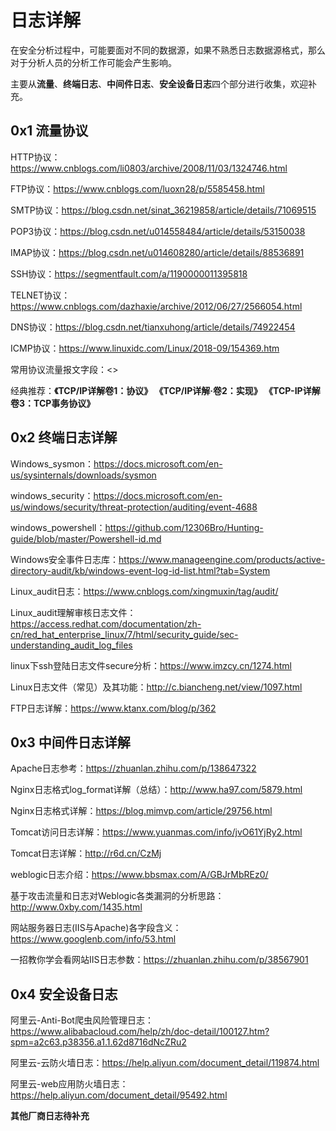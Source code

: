 # 日志详解

在安全分析过程中，可能要面对不同的数据源，如果不熟悉日志数据源格式，那么对于分析人员的分析工作可能会产生影响。

主要从**流量**、**终端日志**、**中间件日志**、**安全设备日志**四个部分进行收集，欢迎补充。


## 0x1 流量协议

HTTP协议：<https://www.cnblogs.com/li0803/archive/2008/11/03/1324746.html>

FTP协议：<https://www.cnblogs.com/luoxn28/p/5585458.html>

SMTP协议：<https://blog.csdn.net/sinat_36219858/article/details/71069515>

POP3协议：<https://blog.csdn.net/u014558484/article/details/53150038>

IMAP协议：<https://blog.csdn.net/u014608280/article/details/88536891>

SSH协议：<https://segmentfault.com/a/1190000011395818>

TELNET协议：<https://www.cnblogs.com/dazhaxie/archive/2012/06/27/2566054.html>

DNS协议：<https://blog.csdn.net/tianxuhong/article/details/74922454>

ICMP协议：<https://www.linuxidc.com/Linux/2018-09/154369.htm>

常用协议流量报文字段：<>

经典推荐：**《TCP/IP详解卷1：协议》 《TCP/IP详解·卷2：实现》 《TCP-IP详解卷3：TCP事务协议》**

## 0x2 终端日志详解

Windows_sysmon：<https://docs.microsoft.com/en-us/sysinternals/downloads/sysmon>

windows_security：<https://docs.microsoft.com/en-us/windows/security/threat-protection/auditing/event-4688>

windows_powershell：<https://github.com/12306Bro/Hunting-guide/blob/master/Powershell-id.md>

Windows安全事件日志库：<https://www.manageengine.com/products/active-directory-audit/kb/windows-event-log-id-list.html?tab=System>

Linux_audit日志：<https://www.cnblogs.com/xingmuxin/tag/audit/>

Linux_audit理解审核日志文件：<https://access.redhat.com/documentation/zh-cn/red_hat_enterprise_linux/7/html/security_guide/sec-understanding_audit_log_files>

linux下ssh登陆日志文件secure分析：<https://www.imzcy.cn/1274.html>

Linux日志文件（常见）及其功能：<http://c.biancheng.net/view/1097.html>

FTP日志详解：<https://www.ktanx.com/blog/p/362>

## 0x3 中间件日志详解

Apache日志参考：<https://zhuanlan.zhihu.com/p/138647322>

Nginx日志格式log_format详解（总结）：<http://www.ha97.com/5879.html>

Nginx日志格式详解：<https://blog.mimvp.com/article/29756.html>

Tomcat访问日志详解：<https://www.yuanmas.com/info/jvO61YjRy2.html>

Tomcat日志详解：<http://r6d.cn/CzMj>

weblogic日志介绍：<https://www.bbsmax.com/A/GBJrMbREz0/>

基于攻击流量和日志对Weblogic各类漏洞的分析思路：<http://www.0xby.com/1435.html>

网站服务器日志(IIS与Apache)各字段含义：<https://www.googlenb.com/info/53.html>

一招教你学会看网站IIS日志参数：<https://zhuanlan.zhihu.com/p/38567901>

## 0x4 安全设备日志

阿里云-Anti-Bot爬虫风险管理日志：<https://www.alibabacloud.com/help/zh/doc-detail/100127.htm?spm=a2c63.p38356.a1.1.62d8716dNcZRu2>

阿里云-云防火墙日志：<https://help.aliyun.com/document_detail/119874.html>

阿里云-web应用防火墙日志：<https://help.aliyun.com/document_detail/95492.html>

**其他厂商日志待补充**